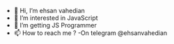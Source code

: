 - 👋 Hi, I’m ehsan vahedian
- 👀 I’m interested in JavaScript
- 🌱 I’m getting JS Programmer
- 📫 How to reach me ? -On telegram @ehsanvahedian

<!---
ehsanvahedian/ehsanvahedian is a ✨ special ✨ repository because its `README.md` (this file) appears on your GitHub profile.
You can click the Preview link to take a look at your changes.
--->
